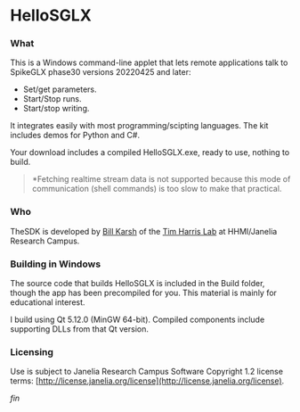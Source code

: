 HelloSGLX
=========

### What

This is a Windows command-line applet that lets remote applications
talk to SpikeGLX phase30 versions 20220425 and later:

* Set/get parameters.
* Start/Stop runs.
* Start/stop writing.

It integrates easily with most programming/scipting languages. The kit
includes demos for Python and C#.

Your download includes a compiled HelloSGLX.exe, ready to use, nothing
to build.

>*Fetching realtime stream data is not supported because this mode of
communication (shell commands) is too slow to make that practical.

### Who

TheSDK is developed by [Bill Karsh](https://www.janelia.org/people/bill-karsh)
of the [Tim Harris Lab](https://www.janelia.org/lab/harris-lab-apig) at
HHMI/Janelia Research Campus.

### Building in Windows

The source code that builds HelloSGLX is included in the Build folder,
though the app has been precompiled for you. This material is mainly
for educational interest.

I build using Qt 5.12.0 (MinGW 64-bit). Compiled components include
supporting DLLs from that Qt version.

### Licensing

Use is subject to Janelia Research Campus Software Copyright 1.2 license terms:
[http://license.janelia.org/license](http://license.janelia.org/license).


_fin_

